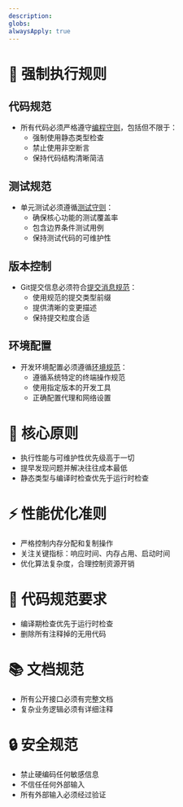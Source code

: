 ```yaml
---
description: 
globs: 
alwaysApply: true
---
```


# 📖 强制执行规则

## 代码规范
- 所有代码必须严格遵守[编程守则](mdc:.cursor/rules/shared-dev-standard.mdc)，包括但不限于：
  - 强制使用静态类型检查
  - 禁止使用非空断言
  - 保持代码结构清晰简洁

## 测试规范
- 单元测试必须遵循[测试守则](mdc:.cursor/rules/test.mdc)：
  - 确保核心功能的测试覆盖率
  - 包含边界条件测试用例
  - 保持测试代码的可维护性

## 版本控制
- Git提交信息必须符合[提交消息规范](mdc:.cursor/rules/shared-git-commit-message-standard.mdc)：
  - 使用规范的提交类型前缀
  - 提供清晰的变更描述
  - 保持提交粒度合适

## 环境配置
- 开发环境配置必须遵循[环境规范](mdc:.cursor/rules/shared-dev-env.mdc)：
  - 遵循系统特定的终端操作规范
  - 使用指定版本的开发工具
  - 正确配置代理和网络设置

# 🎯 核心原则

- 执行性能与可维护性优先级高于一切
- 提早发现问题并解决往往成本最低
- 静态类型与编译时检查优先于运行时检查

# ⚡ 性能优化准则

- 严格控制内存分配和复制操作
- 关注关键指标：响应时间、内存占用、启动时间
- 优化算法复杂度，合理控制资源开销

# 📝 代码规范要求

- 编译期检查优先于运行时检查
- 删除所有注释掉的无用代码

# 📚 文档规范

- 所有公开接口必须有完整文档
- 复杂业务逻辑必须有详细注释

# 🔒 安全规范

- 禁止硬编码任何敏感信息
- 不信任任何外部输入
- 所有外部输入必须经过验证
